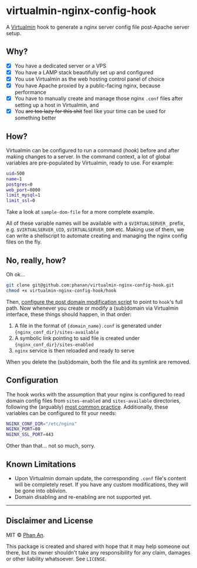 # virtualmin-nginx-config-hook

A [Virtualmin](https://www.virtualmin.com/) hook to generate a nginx server config file post-Apache server setup.

## Why?

- [x] You have a dedicated server or a VPS
- [x] You have a LAMP stack beautifully set up and configured
- [x] You use Virtualmin as the web hosting control panel of choice
- [x] You have Apache proxied by a public-facing nginx, because performance
- [x] You have to manually create and manage those nginx `.conf` files after setting up a host in Virtualmin, and
- [x] You ~~are too lazy for this shit~~ feel like your time can be used for something better

## How?
Virtualmin can be configured to run a command (_hook_) before and after making changes to a server. In the command context, a lot of global variables are pre-populated by Virtualmin, ready to use. For example:

```bash
uid=500
name=1
postgres=0
web_port=8000
limit_mysql=1
limit_ssl=0
```

Take a look at `sample-dom-file` for a more complete example. 

All of these variable names will be available with a `$VIRTUALSERVER_` prefix, e.g. `$VIRTUALSERVER_UID`, `$VIRTUALSERVER_DOM` etc. Making use of them, we can write a shellscript to automate creating and managing the nginx config files on the fly.

## No, really, how?
Oh ok...

```bash
git clone git@github.com:phanan/virtualmin-nginx-config-hook.git
chmod +x virtualmin-nginx-config-hook/hook
```

Then, [configure the post domain modification script](https://www.virtualmin.com/documentation/developer/prepost) to point to `hook`'s full path. Now whenever you create or modify a (sub)domain via Virtualmin interface, these things should happen, in that order:

1. A file in the format of `{domain_name}.conf` is generated under `{nginx_conf_dir}/sites-available`
1. A symbolic link pointing to said file is created under `{nginx_conf_dir}/sites-enabled`
1. `nginx` service is then reloaded and ready to serve

When you delete the (sub)domain, both the file and its symlink are removed.

## Configuration
The hook works with the assumption that your nginx is configured to read domain config files from `sites-enabled` and `sites-available` directories, following the (arguably) [most common practice](https://www.digitalocean.com/community/tutorials/how-to-configure-the-nginx-web-server-on-a-virtual-private-server). Additionally, these variables can be configured to fit your needs:

```bash
NGINX_CONF_DIR="/etc/nginx"
NGINX_PORT=80
NGINX_SSL_PORT=443
```

Other than that... not so much, sorry.

## Known Limitations
* Upon Virtualmin domain update, the corresponding `.conf` file's content will be completely reset. If you have any custom modifications, they will be gone into oblivion.
* Domain disabling and re-enabling are not supported yet.

<hr>

## Disclaimer and License
MIT © [Phan An](http://phanan.net). 

This package is created and shared with hope that it may help someone out there, but its owner shouldn't take any responsibility for any claim, damages or other liability whatsoever. See `LICENSE`.
